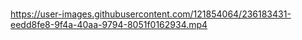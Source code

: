 # 

https://user-images.githubusercontent.com/121854064/236183431-eedd8fe8-9f4a-40aa-9794-8051f0162934.mp4

